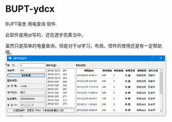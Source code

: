 # BUPT-ydcx
BUPT宿舍 用电查询 软件.

此软件是用qt写的，还在逐步完善当中。

虽然只是简单的电量查询，但是对于qt学习，布局，控件的使用还是有一定帮助哦。
![](./BUPT-ydcx.png)